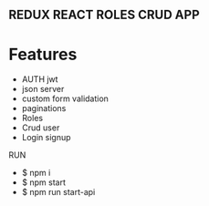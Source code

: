 ## REDUX REACT ROLES CRUD APP

# Features

- AUTH jwt
- json server
- custom form validation
- paginations
- Roles
- Crud user
- Login signup

RUN

- $ npm i
- $ npm start
- $ npm run start-api
